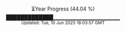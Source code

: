 <p align="center">
⏳Year Progress (44.04 %)<br>
█████████████▁▁▁▁▁▁▁▁▁▁▁▁▁▁▁▁▁ <br>
<sub>Updated: Tue, 10 Jun 2025 18:03:57 GMT</sub>
</p>

